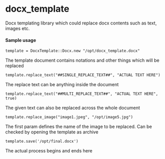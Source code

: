 docx_template
=============

Docx templating library which could replace docx contents such as text, images etc.

#### Sample usage
```
template = DocxTemplate::Docx.new "/opt/docx_template.docx"
```
The template document contains notations and other things which will be replaced
```
template.replace_text("##SINGLE_REPLACE_TEXT##", "ACTUAL TEXT HERE")
```
The replace text can be anything inside the document
```
template.replace_text("##MULTI_REPLACE_TEXT##", "ACTUAL TEXT HERE", true)
```
The given text can also be replaced across the whole document
```
template.replace_image("image1.jpeg", "/opt/image5.jpg")
```
The first param defines the name of the image to be replaced. Can be checked by opening the template as archive
```
template.save('/opt/final.docx')
```
The actual process begins and ends here
